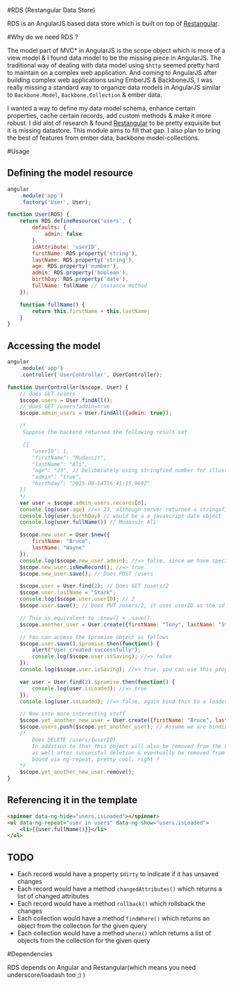 #RDS (Restangular Data Store)

RDS is an AngularJS based data store which is built on top of [Restangular](https://github.com/mgonto/restangular).

#Why do we need RDS ?

The model part of MVC* in AngularJS is the scope object which is more of a view model & I found data model to be the missing piece in AngularJS. The traditional way of dealing with data model using `$http` seemed pretty hard to maintain on a complex web application. And coming to AngularJS after building complex web applications using EmberJS & BackboneJS, I was really missing a standard way to organize data models in AngularJS similar to `Backbone.Model`, `Backbone.Collection` & ember data.

I wanted a way to define my data model schema, enhance certain properties, cache certain records, add custom methods & make it more robust. I did alot of research & found [Restangular](https://github.com/mgonto/restangular) to be pretty exquisite but it is missing datastore. This module aims to fill that gap. I also plan to bring the best of features from ember data, backbone model-collections.

#Usage

## Defining the model resource

```js
angular
    .module('app')
    .factory('User', User);

function User(RDS) {
    return RDS.defineResource('users', {
        defaults: {
            admin: false
        },
        idAttribute: 'userID',
        firstName: RDS.property('string'),
        lastName: RDS.property('string'),
        age: RDS.property('number'),
        admin: RDS.property('boolean'),
        birthDay: RDS.property('date'),
        fullName: fullName // instance method
    });

    function fullName() {
        return this.firstName + this.lastName;
    }
}
```

## Accessing the model

```js
angular
    .module('app')
    .controller('UserController', UserController);

function UserController($scope, User) {
    // does GET /users
    $scope.users = User.findAll();
    // does GET /users?admin=true
    $scope.admin_users = User.findAll({admin: true});

    /*
     Suppose the backend returned the following result set

     [{
        "userID": 1,
        "firstName": "Mudassir",
        "lastName": "Ali",
        "age": "23", // Deliberately using stringfied number for illustration
        "admin": "true",
        "birthday": "2015-08-14T16:41:15.969Z"
    }]
    */
    var user = $scope.admin_users.records[0];
    console.log(user.age) //=> 23, although server returned a stringified version it gets casted to number
    console.log(user.birthDay) // would be a a javascript date object
    console.log(user.fullName()) // Mudassir Ali

    $scope.new_user = User.$new({
        firstName: "Bruce",
        lastName: "Wayne"
    });
    console.log($scope.new_user.admin); //=> false, since we have specified it in defaults
    $scope.new_user.isNewRecord(); //=> true
    $scope.new_user.save(); // Does POST /users

    $scope.user = User.find(2); // Does GET /users/2
    $scope.user.lastName = "Stark";
    console.log($scope.user.userID); // 2
    $scope.user.save(); // Does PUT /users/2, it uses userID as the id attribute

    // This is equivalent to .$new() + .save()
    $scope.another_user = User.create({firstName: "Tony", lastName: "Stark"});

    // You can access the $promise object as follows
    $scope.user.save().$promise.then(function() {
        alert("User created successfully");
        console.log($scope.user.isSaving); //=> false
    });
    console.log($scope.user.isSaving); //=> true, you can use this property to display a loader

    var user = User.find(2).$promise.then(function() {
        console.log(user.isLoaded); //=> true
    });
    console.log(user.isLoaded); //=> false, again bind this to a loader

    // Now into more interesting stuff
    $scope.yet_another_new_user = User.create({firstName: "Bruce", lastName: "Banner"});
    $scope.users.push($scope.yet_another_user); // Assume we are binding this list into template somewhere
    /*
        Does DELETE /users/{userID}
        In addition to that this object will also be removed from the $scope.users collection
        as well after successful deletion & eventually be removed from the UI where it was
        bound via ng-repeat, pretty cool, right ?
    */
    $scope.yet_another_new_user.remove();
}
```

## Referencing it in the template
```html
<spinner data-ng-hide="users.isLoaded"></spinner>
<ul data-ng-repeat="user in users" data-ng-show="users.isLoaded">
    <li>{{user.fullName()}}</li>
</ul>
```

## TODO
* Each record would have a property `$dirty` to indicate if it has unsaved changes
* Each record would have a method `changedAttributes()` which returns a list of changed attributes
* Each record would have a method `rollback()` which rollsback the changes
* Each collection would have a method `findWhere()` which returns an object from the collection for the given query
* Each collection would have a method `where()` which returns a list of objects from the collection for the given query

#Dependencies

RDS depends on Angular and Restangular(which means you need underscore/loadash too ;) )
